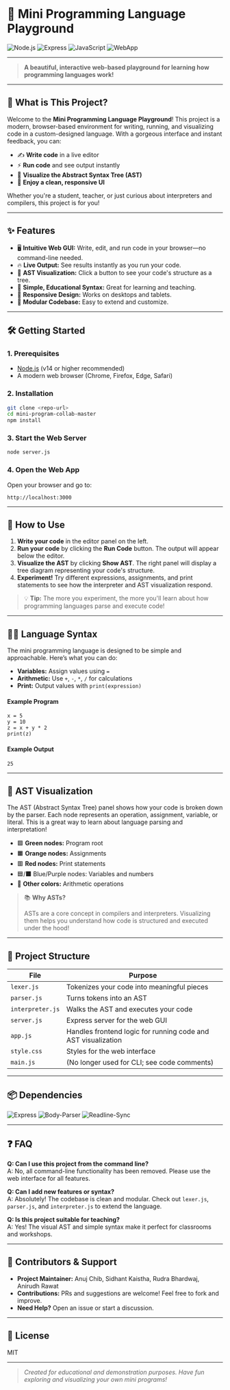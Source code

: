 # 🌟 Mini Programming Language Playground

![Node.js](https://img.shields.io/badge/Node.js-14%2B-green?logo=node.js)
![Express](https://img.shields.io/badge/Express-Web%20Server-lightgrey?logo=express)
![JavaScript](https://img.shields.io/badge/JavaScript-ES6%2B-yellow?logo=javascript)
![WebApp](https://img.shields.io/badge/Web%20App-HTML%2FCSS%2FJS-orange?logo=html5)

---

> **A beautiful, interactive web-based playground for learning how programming languages work!**

---

## 🚀 What is This Project?

Welcome to the **Mini Programming Language Playground**! This project is a modern, browser-based environment for writing, running, and visualizing code in a custom-designed language. With a gorgeous interface and instant feedback, you can:

- ✍️ **Write code** in a live editor
- ⚡ **Run code** and see output instantly
- 🌳 **Visualize the Abstract Syntax Tree (AST)**
- 🎨 **Enjoy a clean, responsive UI**

Whether you're a student, teacher, or just curious about interpreters and compilers, this project is for you!

---

## ✨ Features

- 🖥️ **Intuitive Web GUI:** Write, edit, and run code in your browser—no command-line needed.
- 🔥 **Live Output:** See results instantly as you run your code.
- 🌳 **AST Visualization:** Click a button to see your code's structure as a tree.
- 🎯 **Simple, Educational Syntax:** Great for learning and teaching.
- 📱 **Responsive Design:** Works on desktops and tablets.
- 🧩 **Modular Codebase:** Easy to extend and customize.

---

## 🛠️ Getting Started

### 1. Prerequisites
- [Node.js](https://nodejs.org/) (v14 or higher recommended)
- A modern web browser (Chrome, Firefox, Edge, Safari)

### 2. Installation
```bash
git clone <repo-url>
cd mini-program-collab-master
npm install
```

### 3. Start the Web Server
```bash
node server.js
```

### 4. Open the Web App
Open your browser and go to:
```
http://localhost:3000
```

---

## 📝 How to Use

1. **Write your code** in the editor panel on the left.
2. **Run your code** by clicking the **Run Code** button. The output will appear below the editor.
3. **Visualize the AST** by clicking **Show AST**. The right panel will display a tree diagram representing your code's structure.
4. **Experiment!** Try different expressions, assignments, and print statements to see how the interpreter and AST visualization respond.

> 💡 **Tip:** The more you experiment, the more you'll learn about how programming languages parse and execute code!

---

## 🧑‍💻 Language Syntax

The mini programming language is designed to be simple and approachable. Here’s what you can do:

- **Variables:** Assign values using `=`
- **Arithmetic:** Use `+`, `-`, `*`, `/` for calculations
- **Print:** Output values with `print(expression)`

#### Example Program
```plaintext
x = 5
y = 10
z = x + y * 2
print(z)
```

#### Example Output
```plaintext
25
```

---

## 🌳 AST Visualization

The AST (Abstract Syntax Tree) panel shows how your code is broken down by the parser. Each node represents an operation, assignment, variable, or literal. This is a great way to learn about language parsing and interpretation!

- 🟩 **Green nodes:** Program root
- 🟧 **Orange nodes:** Assignments
- 🟥 **Red nodes:** Print statements
- 🟦/**🟪** Blue/Purple nodes: Variables and numbers
- 🎨 **Other colors:** Arithmetic operations

> 📚 **Why ASTs?**
> 
> ASTs are a core concept in compilers and interpreters. Visualizing them helps you understand how code is structured and executed under the hood!

---

## 📁 Project Structure

| File            | Purpose                                      |
|-----------------|----------------------------------------------|
| `lexer.js`      | Tokenizes your code into meaningful pieces   |
| `parser.js`     | Turns tokens into an AST                     |
| `interpreter.js`| Walks the AST and executes your code         |
| `server.js`     | Express server for the web GUI               |
| `app.js`        | Handles frontend logic for running code and AST visualization |
| `style.css`     | Styles for the web interface                 |
| `main.js`       | (No longer used for CLI; see code comments)  |

---

## 📦 Dependencies

![Express](https://img.shields.io/badge/Express-5.x-lightgrey?logo=express)
![Body-Parser](https://img.shields.io/badge/body--parser-2.x-blue)
![Readline-Sync](https://img.shields.io/badge/readline--sync-1.x-yellow)

---

## ❓ FAQ

**Q: Can I use this project from the command line?**  
A: No, all command-line functionality has been removed. Please use the web interface for all features.

**Q: Can I add new features or syntax?**  
A: Absolutely! The codebase is clean and modular. Check out `lexer.js`, `parser.js`, and `interpreter.js` to extend the language.

**Q: Is this project suitable for teaching?**  
A: Yes! The visual AST and simple syntax make it perfect for classrooms and workshops.

---

## 🤝 Contributors & Support

- **Project Maintainer:** Anuj Chib, Sidhant Kaistha, Rudra Bhardwaj, Anirudh Rawat
- **Contributions:** PRs and suggestions are welcome! Feel free to fork and improve.
- **Need Help?** Open an issue or start a discussion.

---

## 📜 License

MIT

---

> *Created for educational and demonstration purposes. Have fun exploring and visualizing your own mini programs!* 
